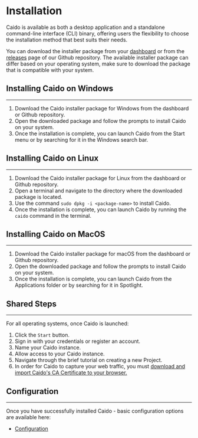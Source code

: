 # Installation

Caido is available as both a desktop application and a standalone command-line interface (CLI) binary, offering users the flexibility to choose the installation method that best suits their needs.

You can download the installer package from your <a href="https://dashboard.caido.io" target="_blank">dashboard</a> or from the <a href="https://github.com/caido/caido/releases" target="_blank">releases</a> page of our Github repository. The available installer package can differ based on your operating system, make sure to download the package that is compatible with your system.

## Installing Caido on Windows

---

1. Download the Caido installer package for Windows from the dashboard or Github repository.
2. Open the downloaded package and follow the prompts to install Caido on your system.
3. Once the installation is complete, you can launch Caido from the Start menu or by searching for it in the Windows search bar.

## Installing Caido on Linux

---

1. Download the Caido installer package for Linux from the dashboard or Github repository.
2. Open a terminal and navigate to the directory where the downloaded package is located.
3. Use the command `sudo dpkg -i <package-name>` to install Caido.
4. Once the installation is complete, you can launch Caido by running the `caido` command in the terminal.

## Installing Caido on MacOS

---

1. Download the Caido installer package for macOS from the dashboard or Github repository.
2. Open the downloaded package and follow the prompts to install Caido on your system.
3. Once the installation is complete, you can launch Caido from the Applications folder or by searching for it in Spotlight.

## Shared Steps

---

For all operating systems, once Caido is launched:

1. Click the `Start` button.
2. Sign in with your credentials or register an account.
3. Name your Caido instance.
4. Allow access to your Caido instance.
5. Navigate through the brief tutorial on creating a new Project.
6. In order for Caido to capture your web traffic, you must [download and import Caido's CA Certificate to your browser.](/reference/configuration/import_ca_certificate.md)

## Configuration

---

Once you have successfully installed Caido - basic configuration options are available here:

- [Configuration](./config.md)
